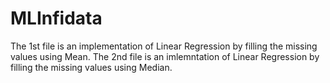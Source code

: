 # MLInfidata
The 1st file is an implementation of Linear Regression by filling the missing values using Mean.
The 2nd file is an imlemntation of Linear Regression by filling the missing values using Median.
